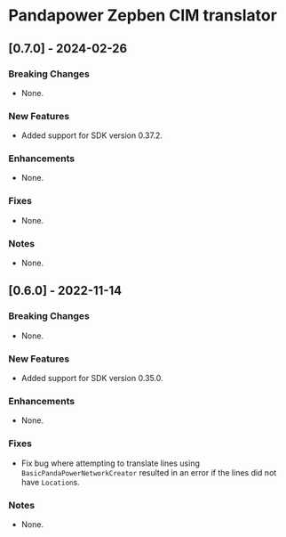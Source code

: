 # Pandapower Zepben CIM translator
## [0.7.0] - 2024-02-26
### Breaking Changes
* None.

### New Features
* Added support for SDK version 0.37.2.

### Enhancements
* None.

### Fixes
* None.

### Notes
* None.

## [0.6.0] - 2022-11-14
### Breaking Changes
* None.

### New Features
* Added support for SDK version 0.35.0.

### Enhancements
* None.

### Fixes
* Fix bug where attempting to translate lines using `BasicPandaPowerNetworkCreator` resulted in an error if the lines
  did not have `Location`s.

### Notes
* None.
